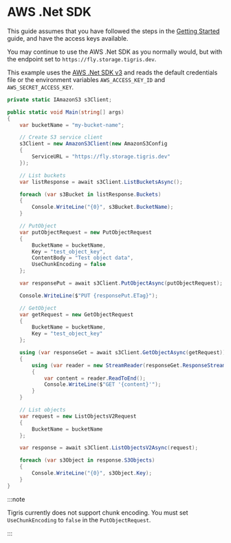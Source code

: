# AWS .Net SDK

This guide assumes that you have followed the steps in the
[Getting Started](/docs/get-started/index.md) guide, and have the access keys
available.

You may continue to use the AWS .Net SDK as you normally would, but with the
endpoint set to `https://fly.storage.tigris.dev`.

This example uses the
[AWS .Net SDK v3](https://www.nuget.org/packages/AWSSDK.S3) and reads the
default credentials file or the environment variables `AWS_ACCESS_KEY_ID` and
`AWS_SECRET_ACCESS_KEY`.

```csharp
private static IAmazonS3 s3Client;

public static void Main(string[] args)
{
    var bucketName = "my-bucket-name";

    // Create S3 service client
    s3Client = new AmazonS3Client(new AmazonS3Config
    {
        ServiceURL = "https://fly.storage.tigris.dev"
    });

    // List buckets
    var listResponse = await s3Client.ListBucketsAsync();

    foreach (var s3Bucket in listResponse.Buckets)
    {
        Console.WriteLine("{0}", s3Bucket.BucketName);
    }

    // PutObject
    var putObjectRequest = new PutObjectRequest
    {
        BucketName = bucketName,
        Key = "test_object_key",
        ContentBody = "Test object data",
        UseChunkEncoding = false
    };

    var responsePut = await s3Client.PutObjectAsync(putObjectRequest);

    Console.WriteLine($"PUT {responsePut.ETag}");

    // GetObject
    var getRequest = new GetObjectRequest
    {
        BucketName = bucketName,
        Key = "test_object_key"
    };

    using (var responseGet = await s3Client.GetObjectAsync(getRequest))
    {
        using (var reader = new StreamReader(responseGet.ResponseStream))
        {
            var content = reader.ReadToEnd();
            Console.WriteLine($"GET '{content}'");
        }
    }

    // List objects
    var request = new ListObjectsV2Request
    {
        BucketName = bucketName
    };

    var response = await s3Client.ListObjectsV2Async(request);

    foreach (var s3Object in response.S3Objects)
    {
        Console.WriteLine("{0}", s3Object.Key);
    }
}
```

:::note

Tigris currently does not support chunk encoding. You must set
`UseChunkEncoding` to `false` in the `PutObjectRequest`.

:::
